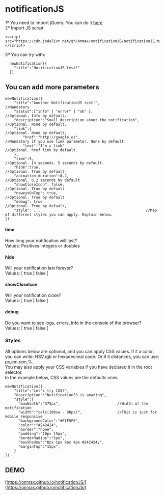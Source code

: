 # notificationJS
1º You need to import jQuery. You can do it [here](https://code.jquery.com/jquery-3.3.1.min.js) <br />
2º Import JS script <br /> 
```
<script src="https://cdn.jsdelivr.net/gh/onmax/notificationJS/notificationJS.min.js"></script>
```
3º You can try with: <br />
```
  newNotification({
    "title":"NotificationJS test!"
  })
```

## You can add more parameters
```
newNotification({
    "title":"Another NotificationJS test!",                     //Mandatory
    "status":["info" | "error" | "ok" ],                        //Optional. Info by default.
    "description":"Small description about the notification",   //Optional. None by default.    
    "link":{                                                    //Optional. None by default.
        "href":"http://google.es",                              //Mandatory if you use link parameter. None by default. 
        "text":"I'm a link"                                     //Optional. href link by default.
    },
    "time":5,                                                   //Optional. In seconds. 5 seconds by default.
    "hide":true,                                                //Optional. True by default
    "animation_duration":0.2,                                   //Optional. 0.2 seconds by default
    "showCloseIcon": false,                                     //Optional. True by default
    "newestOnTop": true,                                        //Optional. True by default
    "debug": true                                               //Optional. True by default,
    "style": ...                                                //Map of different styles you can apply. Explain below.
})
```

#### time
How long your notification will last?<br />
Values: Positives integers or doubles


#### hide
Will your notification last forever? <br />
Values: [ true | false ]

#### showCloseIcon
Will your notification close? <br />
Values: [ true | false ]

#### debug
Do you want to see logs, errors, info in the console of the browser? <br />
Values: [ true | false ]

### Styles
All options below are optional, and you can apply CSS values. If it a color, you can write: HSV,rgb or hexadecimal code. Or if it distances, you can use: px,em,rem,%... <br />
You may also apply your CSS variables if you have declared it in the root selector.<br />
In the example below, CSS values are the defaults ones.

```
newNotification({
    "title":"Let's try CSS!",
    "description":"NotificationJS is amazing",
    "style":{
      "maxWidth":"375px",                          //Width of the notification      
      "width":"calc(100vw - 80px)",                //This is just for mobile responsive                   
      "backgroundColor":"#F1F5F6",                
      "color":"#242424",                           
      "border":"none",                             
      "padding":"10px 15px",                         
      "borderRadius":"5px",                        
      "boxShadow":"0px 1px 9px 4px #242424;",                          
      "marginTop":"15px",                         
    } 
})
```

## DEMO
[https://onmax.github.io/notificationJS/](https://onmax.github.io/notificationJS/)


